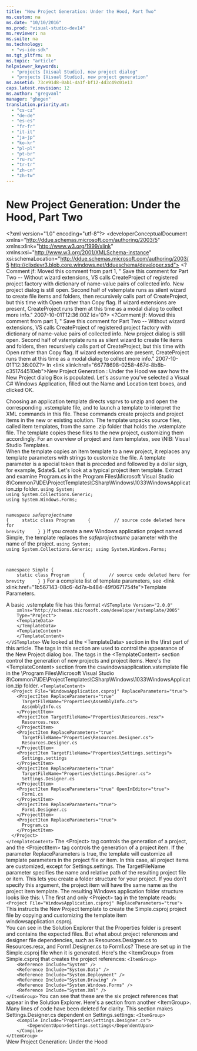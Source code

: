 ```yaml
---
title: "New Project Generation: Under the Hood, Part Two"
ms.custom: na
ms.date: "10/10/2016"
ms.prod: "visual-studio-dev14"
ms.reviewer: na
ms.suite: na
ms.technology: 
  - "vs-ide-sdk"
ms.tgt_pltfrm: na
ms.topic: "article"
helpviewer_keywords: 
  - "projects [Visual Studio], new project dialog"
  - "projects [Visual Studio], new project generation"
ms.assetid: 73ce91d8-0ab1-4a1f-bf12-4d3c49c01e13
caps.latest.revision: 12
ms.author: "gregvanl"
manager: "ghogen"
translation.priority.mt: 
  - "cs-cz"
  - "de-de"
  - "es-es"
  - "fr-fr"
  - "it-it"
  - "ja-jp"
  - "ko-kr"
  - "pl-pl"
  - "pt-br"
  - "ru-ru"
  - "tr-tr"
  - "zh-cn"
  - "zh-tw"
---
```

# New Project Generation: Under the Hood, Part Two
\<?xml version="1.0" encoding="utf-8"?>
\<developerConceptualDocument xmlns="http://ddue.schemas.microsoft.com/authoring/2003/5" xmlns:xlink="http://www.w3.org/1999/xlink" xmlns:xsi="http://www.w3.org/2001/XMLSchema-instance" xsi:schemaLocation="http://ddue.schemas.microsoft.com/authoring/2003/5 http://clixdevr3.blob.core.windows.net/ddueschema/developer.xsd">
  <introduction>
    \<?Comment jf: Moved this comment from part 1, &quot; Save this comment for Part Two -- Without wizard extensions, VS calls CreateProject of registered project factory with dictionary of name-value pairs of collected info. New project dialog is still open. Second half of vstemplate runs as silent wizard to create file items and folders, then recursively calls part of CreateProject, but this time with Open rather than Copy flag. If wizard extensions are present, CreateProject runs them at this time as a modal dialog to collect more info.&quot; 2007-10-01T12:36:00Z  Id='0?>
    \<?Comment jf: Moved this comment from part 1, &quot; Save this comment for Part Two -- Without wizard extensions, VS calls CreateProject of registered project factory with dictionary of name-value pairs of collected info. New project dialog is still open. Second half of vstemplate runs as silent wizard to create file items and folders, then recursively calls part of CreateProject, but this time with Open rather than Copy flag. If wizard extensions are present, CreateProject runs them at this time as a modal dialog to collect more info.&quot; 2007-10-01T12:36:00Z?>
    <para>In \<link xlink:href="66778698-0258-467d-8b8b-c351744510eb">New Project Generation : Under the Hood</link> we saw how the <ui>New Project</ui> dialog Box is populated. Let's assume you've selected a <ui>Visual C# Windows Application</ui>, filled out the <ui>Name</ui> and <ui>Location</ui> text boxes, and clicked OK.</para>
  </introduction>
  <section>
    <title>Generating the Solution Files</title>
    <content>
      <para>Choosing an application template directs <token>vsprvs</token> to unzip and open the corresponding .vstemplate file, and to launch a template to interpret the XML commands in this file. These commands create projects and project items in the new or existing solution.</para>
      <para>The template unpacks source files, called item templates, from the same .zip folder that holds the .vstemplate file. The template copies these files to the new project, customizing them accordingly. For an overview of project and item templates, see \<legacyLink xlink:href="141fccaa-d68f-4155-822b-27f35dd94041">NIB: Visual Studio Templates</legacyLink>.</para>
    </content>
    <sections>
      <section>
        <title>Template Parameter Replacement</title>
        <content>
          <para>When the template copies an item template to a new project, it replaces any template parameters with strings to customize the file. A template parameter is a special token that is preceded and followed by a dollar sign, for example, $date$. </para>
          <para>Let's look at a typical project item template. Extract and examine Program.cs in the Program Files\Microsoft Visual Studio 8\Common7\IDE\ProjectTemplates\CSharp\Windows\1033\WindowsApplication.zip folder. </para>
          <code>using System;
using System.Collections.Generic;
using System.Windows.Forms;

namespace <codeFeaturedElement>$safeprojectname$</codeFeaturedElement>
{
    static class Program
    {
        // source code deleted here for brevity
    }
}</code>
          <para>If you create a new Windows application project named Simple, the template replaces the <languageKeyword>$safeprojectname$</languageKeyword> parameter with the name of the project. </para>
          <code>using System;
using System.Collections.Generic;
using System.Windows.Forms;

namespace <codeFeaturedElement>Simple</codeFeaturedElement>
{
    static class Program
    {
        // source code deleted here for brevity
    }
}</code>
          <para>For a complete list of template parameters, see \<link xlink:href="1b567143-08c6-4d7a-b484-49f0671754fe">Template Parameters</link>.</para>
        </content>
      </section>
    </sections>
  </section>
  <section>
    <title>A Look Inside a .VSTemplate File</title>
    <content>
      <para>A basic .vstemplate file has this format</para>
      <code>&lt;VSTemplate Version="2.0.0"     xmlns="http://schemas.microsoft.com/developer/vstemplate/2005"     Type="Project"&gt;
    &lt;TemplateData&gt;
    &lt;/TemplateData&gt;
    &lt;TemplateContent&gt;
    &lt;/TemplateContent&gt;
&lt;/VSTemplate&gt;</code>
      <para>We looked at the &lt;TemplateData&gt; section in the \<link xlink:href="66778698-0258-467d-8b8b-c351744510eb">first part of this article</link>. The tags in this section are used to control the appearance of the <ui>New Project</ui> dialog box.</para>
      <para>The tags in the &lt;TemplateContent&gt; section control the generation of new projects and project items. Here's the &lt;TemplateContent&gt; section from the cswindowsapplication.vstemplate file in the \Program Files\Microsoft Visual Studio 8\Common7\IDE\ProjectTemplates\CSharp\Windows\1033\WindowsApplication.zip folder.</para>
      <code>&lt;TemplateContent&gt;
  &lt;Project File="WindowsApplication.csproj" ReplaceParameters="true"&gt;
    &lt;ProjectItem ReplaceParameters="true"
      TargetFileName="Properties\AssemblyInfo.cs"&gt;
      AssemblyInfo.cs
    &lt;/ProjectItem&gt;
    &lt;ProjectItem TargetFileName="Properties\Resources.resx"&gt;
      Resources.resx
    &lt;/ProjectItem&gt;
    &lt;ProjectItem ReplaceParameters="true"       TargetFileName="Properties\Resources.Designer.cs"&gt;
      Resources.Designer.cs
    &lt;/ProjectItem&gt;
    &lt;ProjectItem TargetFileName="Properties\Settings.settings"&gt;
      Settings.settings
    &lt;/ProjectItem&gt;
    &lt;ProjectItem ReplaceParameters="true"       TargetFileName="Properties\Settings.Designer.cs"&gt;
      Settings.Designer.cs
    &lt;/ProjectItem&gt;
    &lt;ProjectItem ReplaceParameters="true" OpenInEditor="true"&gt;
      Form1.cs
    &lt;/ProjectItem&gt;
    &lt;ProjectItem ReplaceParameters="true"&gt;
      Form1.Designer.cs
    &lt;/ProjectItem&gt;
    &lt;ProjectItem ReplaceParameters="true"&gt;
      Program.cs
    &lt;/ProjectItem&gt;
  &lt;/Project&gt;
&lt;/TemplateContent&gt;</code>
      <para>The &lt;Project&gt; tag controls the generation of a project, and the &lt;ProjectItem&gt; tag controls the generation of a project item. If the parameter ReplaceParameters is true, the template will customize all template parameters in the project file or item. In this case, all project items are customized, except for Settings.settings.</para>
      <para>The TargetFileName parameter specifies the name and relative path of the resulting project file or item. This lets you create a folder structure for your project. If you don't specify this argument, the project item will have the same name as the project item template.</para>
      <para>The resulting Windows application folder structure looks like this:</para>
      <mediaLink>
        \<image xlink:href="4b678e0c-3e4d-41ef-96cc-46c91fd19247" />
      </mediaLink>
      <para />
      <para>The first and only &lt;Project&gt; tag in the template reads:</para>
      <code>&lt;Project File="WindowsApplication.csproj" ReplaceParameters="true"&gt;</code>
      <para>This instructs the New Project template to create the Simple.csproj project file by copying and customizing the template item windowsapplication.csproj.</para>
    </content>
    <sections>
      <section>
        <title>Designers and References</title>
        <content>
          <para>You can see in the Solution Explorer that the Properties folder is present and contains the expected files. But what about project references and designer file dependencies, such as Resources.Designer.cs to Resources.resx, and Form1.Designer.cs to Form1.cs?  These are set up in the Simple.csproj file when it is generated.</para>
          <para>Here's the &lt;ItemGroup&gt; from Simple.csproj that creates the project references:</para>
          <code>&lt;ItemGroup&gt;
    &lt;Reference Include="System" /&gt;
    &lt;Reference Include="System.Data" /&gt;
    &lt;Reference Include="System.Deployment" /&gt;
    &lt;Reference Include="System.Drawing" /&gt;
    &lt;Reference Include="System.Windows.Forms" /&gt;
    &lt;Reference Include="System.Xml" /&gt;
&lt;/ItemGroup&gt;</code>
          <para>You can see that these are the six project references that appear in the Solution Explorer. Here's a section from another &lt;ItemGroup&gt;. Many lines of code have been deleted for clarity. This section makes Settings.Designer.cs dependent on Settings.settings:</para>
          <code>&lt;ItemGroup&gt;
    &lt;Compile Include="Properties\Settings.Designer.cs"&gt;
        &lt;DependentUpon&gt;Settings.settings&lt;/DependentUpon&gt;
    &lt;/Compile&gt;
&lt;/ItemGroup&gt;</code>
        </content>
      </section>
    </sections>
  </section>
  <relatedTopics>
\<link xlink:href="66778698-0258-467d-8b8b-c351744510eb">New Project Generation: Under the Hood</link>

</relatedTopics>
</developerConceptualDocument>